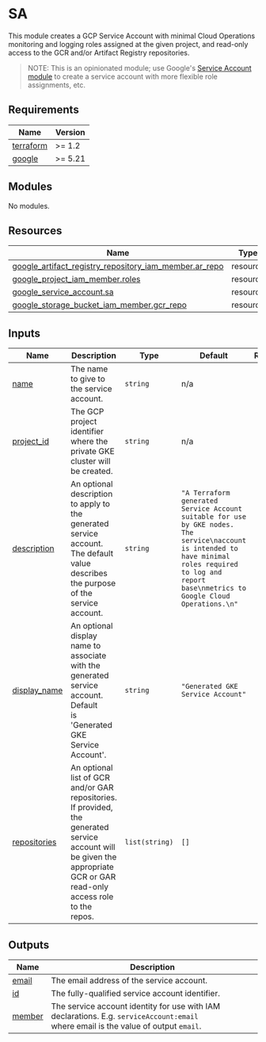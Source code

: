 # SA

This module creates a GCP Service Account with minimal Cloud Operations monitoring
and logging roles assigned at the given project, and read-only access to the
GCR and/or Artifact Registry repositories.

> NOTE: This is an opinionated module; use Google's [Service Account module] to
> create a service account with more flexible role assignments, etc.

<!-- markdownlint-disable MD033 MD034-->
<!-- BEGINNING OF PRE-COMMIT-TERRAFORM DOCS HOOK -->
## Requirements

| Name | Version |
|------|---------|
| <a name="requirement_terraform"></a> [terraform](#requirement\_terraform) | >= 1.2 |
| <a name="requirement_google"></a> [google](#requirement\_google) | >= 5.21 |

## Modules

No modules.

## Resources

| Name | Type |
|------|------|
| [google_artifact_registry_repository_iam_member.ar_repo](https://registry.terraform.io/providers/hashicorp/google/latest/docs/resources/artifact_registry_repository_iam_member) | resource |
| [google_project_iam_member.roles](https://registry.terraform.io/providers/hashicorp/google/latest/docs/resources/project_iam_member) | resource |
| [google_service_account.sa](https://registry.terraform.io/providers/hashicorp/google/latest/docs/resources/service_account) | resource |
| [google_storage_bucket_iam_member.gcr_repo](https://registry.terraform.io/providers/hashicorp/google/latest/docs/resources/storage_bucket_iam_member) | resource |

## Inputs

| Name | Description | Type | Default | Required |
|------|-------------|------|---------|:--------:|
| <a name="input_name"></a> [name](#input\_name) | The name to give to the service account. | `string` | n/a | yes |
| <a name="input_project_id"></a> [project\_id](#input\_project\_id) | The GCP project identifier where the private GKE cluster will be created. | `string` | n/a | yes |
| <a name="input_description"></a> [description](#input\_description) | An optional description to apply to the generated service account. The default<br>value describes the purpose of the service account. | `string` | `"A Terraform generated Service Account suitable for use by GKE nodes. The service\naccount is intended to have minimal roles required to log and report base\nmetrics to Google Cloud Operations.\n"` | no |
| <a name="input_display_name"></a> [display\_name](#input\_display\_name) | An optional display name to associate with the generated service account. Default<br>is 'Generated GKE Service Account'. | `string` | `"Generated GKE Service Account"` | no |
| <a name="input_repositories"></a> [repositories](#input\_repositories) | An optional list of GCR and/or GAR repositories. If provided, the generated<br>service account will be given the appropriate GCR or GAR read-only access role<br>to the repos. | `list(string)` | `[]` | no |

## Outputs

| Name | Description |
|------|-------------|
| <a name="output_email"></a> [email](#output\_email) | The email address of the service account. |
| <a name="output_id"></a> [id](#output\_id) | The fully-qualified service account identifier. |
| <a name="output_member"></a> [member](#output\_member) | The service account identity for use with IAM declarations. E.g. `serviceAccount:email`<br>where email is the value of output `email`. |
<!-- END OF PRE-COMMIT-TERRAFORM DOCS HOOK -->
<!-- markdownlint-enable MD033 MD034 -->

[Service Account module]: https://registry.terraform.io/modules/terraform-google-modules/service-accounts/google/latest
